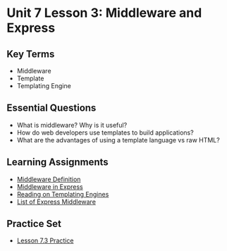 # Unit 7 Lesson 3: Middleware and Express

## Key Terms
+ Middleware
+ Template
+ Templating Engine

## Essential Questions

+ What is middleware? Why is it useful?
+ How do web developers use templates to build applications?
+ What are the advantages of using a template language vs raw HTML?

## Learning Assignments
+ [Middleware Definition](https://developer.mozilla.org/en-US/docs/Glossary/Middleware)
+ [Middleware in Express](https://expressjs.com/en/guide/using-middleware.html)
+ [Reading on Templating Engines](http://expressjs.com/en/guide/using-template-engines.html#using-template-engines-with-express)
+ [List of Express Middleware](https://expressjs.com/en/resources/middleware.html)

## Practice Set
+ [Lesson 7.3 Practice](./practice/exercises.md)
